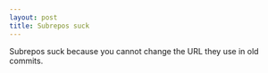```yaml
---
layout: post
title: Subrepos suck
---
```

Subrepos suck because you cannot change the URL they use in old commits. 
